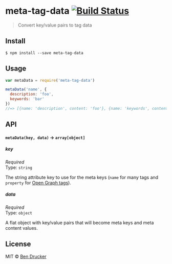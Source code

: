 # meta-tag-data [![Build Status](https://travis-ci.org/bendrucker/meta-tag-data.svg?branch=master)](https://travis-ci.org/bendrucker/meta-tag-data)

> Convert key/value pairs to <meta> tag data


## Install

```
$ npm install --save meta-tag-data
```


## Usage

```js
var metaData = require('meta-tag-data')

metaData('name', {
  description: 'foo',
  keywords: 'bar'  
})
//=> [{name: 'description', content: 'foo'}, {name: 'keywords', content: 'bar'}]
```

## API

#### `metaData(key, data)` -> `array[object]`

##### key

*Required*  
Type: `string`

The string attribute key to use for the meta keys (`name` for many tags and `property` for [Open Graph tags](https://github.com/bendrucker/open-graph-meta)).

##### data

*Required*  
Type: `object`

A flat object with key/value pairs that will become meta keys and meta content values.


## License

MIT © [Ben Drucker](http://bendrucker.me)
